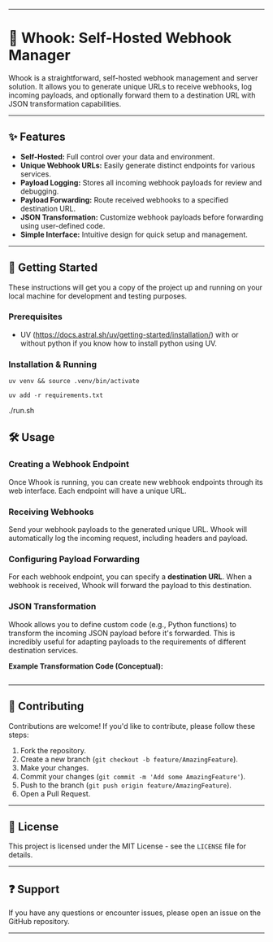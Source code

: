-----

# 📖 Whook: Self-Hosted Webhook Manager

Whook is a straightforward, self-hosted webhook management and server solution. It allows you to generate unique URLs to receive webhooks, log incoming payloads, and optionally forward them to a destination URL with JSON transformation capabilities.

-----

## ✨ Features

  * **Self-Hosted:** Full control over your data and environment.
  * **Unique Webhook URLs:** Easily generate distinct endpoints for various services.
  * **Payload Logging:** Stores all incoming webhook payloads for review and debugging.
  * **Payload Forwarding:** Route received webhooks to a specified destination URL.
  * **JSON Transformation:** Customize webhook payloads before forwarding using user-defined code.
  * **Simple Interface:** Intuitive design for quick setup and management.

-----

## 🚀 Getting Started

These instructions will get you a copy of the project up and running on your local machine for development and testing purposes.

### Prerequisites

  * UV (https://docs.astral.sh/uv/getting-started/installation/) with or without python if you know how to install python using UV.

### Installation & Running

```uv venv && source .venv/bin/activate```

```uv add -r requirements.txt```

./run.sh

## 🛠️ Usage

### Creating a Webhook Endpoint

Once Whook is running, you can create new webhook endpoints through its web interface. Each endpoint will have a unique URL.

### Receiving Webhooks

Send your webhook payloads to the generated unique URL. Whook will automatically log the incoming request, including headers and payload.

### Configuring Payload Forwarding

For each webhook endpoint, you can specify a **destination URL**. When a webhook is received, Whook will forward the payload to this destination.

### JSON Transformation

Whook allows you to define custom code (e.g., Python functions) to transform the incoming JSON payload before it's forwarded. This is incredibly useful for adapting payloads to the requirements of different destination services.

**Example Transformation Code (Conceptual):**

```javascript// This is an example. The actual implementation will depend on Whook's UI/API.

```

-----



## 🤝 Contributing

Contributions are welcome\! If you'd like to contribute, please follow these steps:

1.  Fork the repository.
2.  Create a new branch (`git checkout -b feature/AmazingFeature`).
3.  Make your changes.
4.  Commit your changes (`git commit -m 'Add some AmazingFeature'`).
5.  Push to the branch (`git push origin feature/AmazingFeature`).
6.  Open a Pull Request.

-----

## 📄 License

This project is licensed under the MIT License - see the `LICENSE` file for details.

-----

## ❓ Support

If you have any questions or encounter issues, please open an issue on the GitHub repository.

-----
